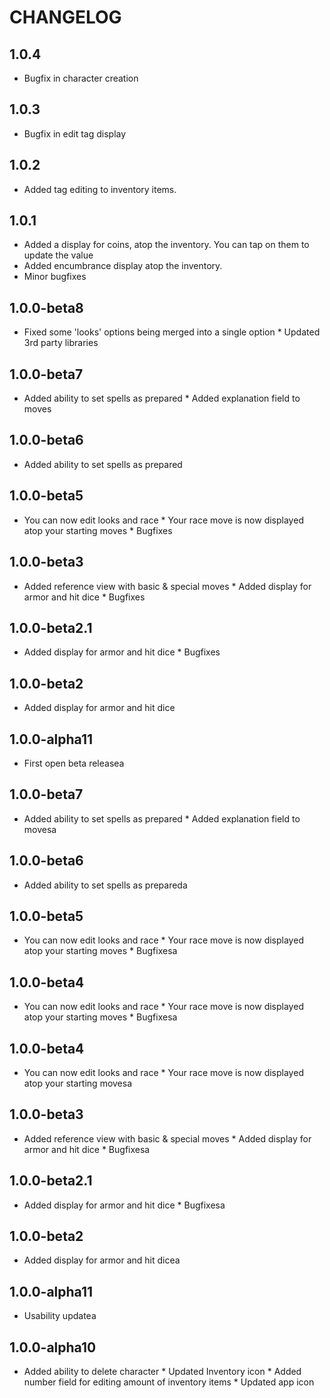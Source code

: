 # CHANGELOG

## 1.0.4
* Bugfix in character creation

## 1.0.3
* Bugfix in edit tag display

## 1.0.2
* Added tag editing to inventory items.

## 1.0.1
* Added a display for coins, atop the inventory. You can tap on them to update the value
* Added encumbrance display atop the inventory.
* Minor bugfixes

## 1.0.0-beta8
* Fixed some 'looks' options being merged into a single option * Updated 3rd party libraries

## 1.0.0-beta7
* Added ability to set spells as prepared * Added explanation field to moves

## 1.0.0-beta6
* Added ability to set spells as prepared

## 1.0.0-beta5
* You can now edit looks and race * Your race move is now displayed atop your starting moves * Bugfixes

## 1.0.0-beta3
* Added reference view with basic & special moves * Added display for armor and hit dice * Bugfixes

## 1.0.0-beta2.1
* Added display for armor and hit dice * Bugfixes

## 1.0.0-beta2
* Added display for armor and hit dice

## 1.0.0-alpha11
* First open beta releasea

## 1.0.0-beta7
* Added ability to set spells as prepared * Added explanation field to movesa

## 1.0.0-beta6
* Added ability to set spells as prepareda

## 1.0.0-beta5
* You can now edit looks and race * Your race move is now displayed atop your starting moves * Bugfixesa

## 1.0.0-beta4
* You can now edit looks and race * Your race move is now displayed atop your starting moves * Bugfixesa

## 1.0.0-beta4
* You can now edit looks and race * Your race move is now displayed atop your starting movesa

## 1.0.0-beta3
* Added reference view with basic & special moves * Added display for armor and hit dice * Bugfixesa

## 1.0.0-beta2.1
* Added display for armor and hit dice * Bugfixesa

## 1.0.0-beta2
* Added display for armor and hit dicea

## 1.0.0-alpha11
* Usability updatea

## 1.0.0-alpha10
* Added ability to delete character * Updated Inventory icon * Added number field for editing amount of inventory items * Updated app icon
